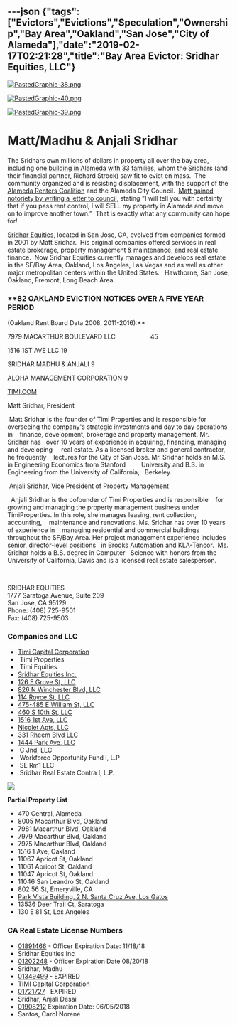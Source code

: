 ---json
{"tags":["Evictors","Evictions","Speculation","Ownership","Bay Area","Oakland","San Jose","City of Alameda"],"date":"2019-02-17T02:21:28","title":"Bay Area Evictor: Sridhar Equities, LLC"}
---

[![PastedGraphic-38.png](https://images.squarespace-cdn.com/content/v1/52b7d7a6e4b0b3e376ac8ea2/1473782999382-CN77R8EKEFPLJCSUH03A/ke17ZwdGBToddI8pDm48kNv69zXm_aMDOSwAXzCo9bpZw-zPPgdn4jUwVcJE1ZvWQUxwkmyExglNqGp0IvTJZUJFbgE-7XRK3dMEBRBhUpzDvSSkQk6sOm9Tt84fiNc3LVVtMYPDEA2ABRdIIW_rr6NCKJ62_wgrY0NnvYf40iI/PastedGraphic-38.png)](https://images.squarespace-cdn.com/content/v1/52b7d7a6e4b0b3e376ac8ea2/1473782999382-CN77R8EKEFPLJCSUH03A/ke17ZwdGBToddI8pDm48kNv69zXm_aMDOSwAXzCo9bpZw-zPPgdn4jUwVcJE1ZvWQUxwkmyExglNqGp0IvTJZUJFbgE-7XRK3dMEBRBhUpzDvSSkQk6sOm9Tt84fiNc3LVVtMYPDEA2ABRdIIW_rr6NCKJ62_wgrY0NnvYf40iI/PastedGraphic-38.png) 

[![PastedGraphic-40.png](https://images.squarespace-cdn.com/content/v1/52b7d7a6e4b0b3e376ac8ea2/1473785538955-YPKQ2X4QRFC4QPDZI6MH/ke17ZwdGBToddI8pDm48kOzU04uM1WYjXJEZckOZLJxZw-zPPgdn4jUwVcJE1ZvWQUxwkmyExglNqGp0IvTJZamWLI2zvYWH8K3-s_4yszcp2ryTI0HqTOaaUohrI8PIM2-tbtqVwuX0qOnJpJnZkOsIj25zoOMMwWZzl1GAcvE/PastedGraphic-40.png)](https://images.squarespace-cdn.com/content/v1/52b7d7a6e4b0b3e376ac8ea2/1473785538955-YPKQ2X4QRFC4QPDZI6MH/ke17ZwdGBToddI8pDm48kOzU04uM1WYjXJEZckOZLJxZw-zPPgdn4jUwVcJE1ZvWQUxwkmyExglNqGp0IvTJZamWLI2zvYWH8K3-s_4yszcp2ryTI0HqTOaaUohrI8PIM2-tbtqVwuX0qOnJpJnZkOsIj25zoOMMwWZzl1GAcvE/PastedGraphic-40.png) 

[![PastedGraphic-39.png](https://images.squarespace-cdn.com/content/v1/52b7d7a6e4b0b3e376ac8ea2/1473785545058-ZL0MSR7K3TVEIKLEI2L4/ke17ZwdGBToddI8pDm48kBpwCFpLnV7OZHcfvmhp8WRZw-zPPgdn4jUwVcJE1ZvWQUxwkmyExglNqGp0IvTJZUJFbgE-7XRK3dMEBRBhUpxrSL7-wBGdZKxnFB37LyGosYICsxk_eZ6soDPEUB3EiPL7o7iTUOkV027VfVlZ9zs/PastedGraphic-39.png)](https://images.squarespace-cdn.com/content/v1/52b7d7a6e4b0b3e376ac8ea2/1473785545058-ZL0MSR7K3TVEIKLEI2L4/ke17ZwdGBToddI8pDm48kBpwCFpLnV7OZHcfvmhp8WRZw-zPPgdn4jUwVcJE1ZvWQUxwkmyExglNqGp0IvTJZUJFbgE-7XRK3dMEBRBhUpxrSL7-wBGdZKxnFB37LyGosYICsxk_eZ6soDPEUB3EiPL7o7iTUOkV027VfVlZ9zs/PastedGraphic-39.png) 

Matt/Madhu & Anjali Sridhar
===========================

The Sridhars own millions of dollars in property all over the bay area, including [one building in Alameda with 33 families,](http://www.mercurynews.com/2016/07/27/alameda-tenants-at-apartment-complex-face-eviction-again/) whom the Sridhars (and their financial partner, Richard Strock) saw fit to evict en mass.  The community organized and is resisting displacement, with the support of the [Alameda Renters Coalition](http://thealamedarenterscoalition.org/) and the Alameda City Council.  [Matt gained notoriety by writing a letter to council,](http://www.eastbayexpress.com/SevenDays/archives/2015/12/08/alameda-landlord-who-evicted-33-families-slams-councilmembers) stating "I will tell you with certainty that if you pass rent control, I will SELL my property in Alameda and move on to improve another town.”  That is exactly what any community can hope for!

[Sridhar Equities](https://www.aihitdata.com/company/012282B2/SRIDHAR-EQUITIES/overview), located in San Jose, CA, evolved from companies formed in 2001 by Matt Sridhar.  His original companies offered services in real estate brokerage, property management & maintenance, and real estate finance.  Now Sridhar Equities currently manages and develops real estate in the SF/Bay Area, Oakland, Los Angeles, Las Vegas and as well as other major metropolitan centers within the United States.   Hawthorne, San Jose, Oakland, Fremont, Long Beach Area.

### **82 OAKLAND EVICTION NOTICES OVER A FIVE YEAR PERIOD  
(Oakland Rent Board Data 2008, 2011-2016):**

 7979 MACARTHUR BOULEVARD LLC                    45

 1516 1ST AVE LLC  19

 SRIDHAR MADHU & ANJALI  9

 ALOHA MANAGEMENT CORPORATION 9

[TIMI.COM](http://www.timi.com/managementteam.php)

Matt Sridhar, President        

 Matt Sridhar is the founder of Timi Properties and is responsible for   overseeing the company's strategic investments and day to day operations in    finance, development, brokerage and property management. Mr. Sridhar has   over 10 years of experience in acquiring, financing, managing and developing     real estate. As a licensed broker and general contractor, he frequently    lectures for the City of San Jose. Mr. Sridhar holds an M.S. in Engineering Economics from Stanford         University and B.S. in Engineering from the University of California,   Berkeley.        

 Anjali Sridhar, Vice President of Property Management        

  Anjali Sridhar is the cofounder of Timi Properties and is responsible    for growing and managing the property management business under TimiProperties. In this role, she manages leasing, rent collection, accounting,    maintenance and renovations. Ms. Sridhar has over 10 years of experience in    managing residential and commercial buildings throughout the SF/Bay Area. Her project management experience includes senior, director-level positions   in Brooks Automation and KLA-Tencor.  Ms. Sridhar holds a B.S. degree in Computer   Science with honors from the University of California, Davis and is a licensed real estate salesperson.        

 

SRIDHAR EQUITIES  
1777 Saratoga Avenue, Suite 209  
San Jose, CA 95129  
Phone: (408) 725-9501  
Fax: (408) 725-9503

### Companies and LLC

*   [Timi Capital Corporation](https://www.corporationwiki.com/California/San-Jose/timi-capital-corporation/43405945.aspx)
*    Timi Properties
*    Timi Equities
*    [Sridhar Equities Inc.](https://www.corporationwiki.com/California/San-Jose/sridhar-equities-inc/45387967.aspx)
*    [126 E Grove St, LLC](https://www.corporationwiki.com/California/San-Jose/126-e-grove-st-llc/46677678.aspx)
*    [826 N Winchester Blvd, LLC](https://www.corporationwiki.com/California/San-Jose/826-n-winchester-blvd-llc/47270819.aspx)
*    [114 Royce St, LLC](https://www.corporationwiki.com/California/San-Jose/114-royce-st-llc/47274252.aspx)
*    [475-485 E William St, LLC](https://www.corporationwiki.com/California/San-Jose/475-485-e-william-st-llc/47373959.aspx)
*    [460 S 10th St, LLC](https://www.corporationwiki.com/California/San-Jose/460-s-10th-st-llc/47391171.aspx)
*    [1516 1st Ave, LLC](https://www.corporationwiki.com/California/San-Jose/1516-1st-ave-llc/47469121.aspx)
*    [Nicolet Apts, LLC](https://www.corporationwiki.com/California/San-Jose/nicolet-apts-llc/47501863.aspx)
*    [331 Rheem Blvd LLC](https://www.corporationwiki.com/California/San-Jose/331-rheem-blvd-llc/47572701.aspx)
*    [1444 Park Ave, LLC](https://www.corporationwiki.com/California/San-Jose/1444-park-ave-llc/46634052.aspx)
*    C Jnd, LLC
*    Workforce Opportunity Fund I, L.P
*    SE Rm1 LLC
*    Sridhar Real Estate Contra I, L.P.

![](https://images.squarespace-cdn.com/content/v1/52b7d7a6e4b0b3e376ac8ea2/1473791982725-SWWEMILN1L4Y39RTFFBC/ke17ZwdGBToddI8pDm48kDDlN11NboHhTe8MC5uEXRBZw-zPPgdn4jUwVcJE1ZvWhcwhEtWJXoshNdA9f1qD7Rb66VC8y5UmDKESC3gpGyXSCArQnEpM-8Q7Bmd_BsNDltMWtADQ3vqt1Y1Iz2ZIXA/image-asset.png)

**Partial Property List**

*   470 Central, Alameda
*   8005 Macarthur Blvd, Oakland
*   7981 Macarthur Blvd, Oakland   
*   7979 Macarthur Blvd, Oakland
*   7975 Macarthur Blvd, Oakland   
*   1516 1 Ave, Oakland  
*   11067 Apricot St, Oakland   
*   11061 Apricot St, Oakland
*   11047 Apricot St, Oakland
*   11046 San Leandro St, Oakland
*   802 56 St, Emeryville, CA
*   [Park Vista Building, 2 N. Santa Cruz Ave, Los Gatos](http://www.costar.com/News/Article/Sridhar-Equities-Picks-Up-$46-Million-Investment-in-Los-Gatos/173508)
*   13536 Deer Trail Ct, Saratoga
*   130 E 81 St, Los Angeles

### **CA Real Estate License Numbers**

*   [01891466](http://www2.dre.ca.gov/publicasp/pplinfo.asp?License_id=01891466) - Officer Expiration Date: 11/18/18
*   Sridhar Equities Inc
*   [01202248](http://www2.dre.ca.gov/PublicASP/pplinfo.asp?License_id=01202248) - Officer Expiration Date 08/20/18
*   Sridhar, Madhu
*   [01349499](http://www2.dre.ca.gov/publicasp/pplinfo.asp?License_id=01349499) - EXPIRED
*   TIMI Capital Corporation
*   [01721727](http://www2.dre.ca.gov/PublicASP/pplinfo.asp?License_id=01721727)   EXPIRED
*   Sridhar, Anjali Desai
*   [01908212](http://www2.dre.ca.gov/publicasp/pplinfo.asp?License_id=01908212) Expiration Date: 06/05/2018
*   Santos, Carol Norene